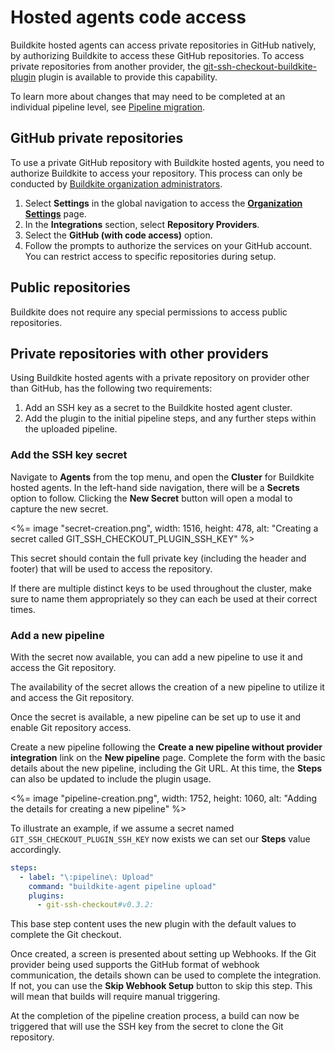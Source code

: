 # Hosted agents code access

Buildkite hosted agents can access private repositories in GitHub natively, by authorizing Buildkite to access these GitHub repositories. To access private repositories from another provider, the [git-ssh-checkout-buildkite-plugin](https://github.com/buildkite-plugins/git-ssh-checkout-buildkite-plugin) plugin is available to provide this capability.

To learn more about changes that may need to be completed at an individual pipeline level, see [Pipeline migration](/docs/pipelines/hosted-agents/pipeline-migration).

## GitHub private repositories

To use a private GitHub repository with Buildkite hosted agents, you need to authorize Buildkite to access your repository. This process can only be conducted by [Buildkite organization administrators](/docs/team-management/permissions#manage-teams-and-permissions-organization-level-permissions).

1. Select **Settings** in the global navigation to access the [**Organization Settings**](https://buildkite.com/organizations/~/settings) page.
1. In the **Integrations** section, select **Repository Providers**.
1. Select the **GitHub (with code access)** option.
1. Follow the prompts to authorize the services on your GitHub account. You can restrict access to specific repositories during setup.

## Public repositories

Buildkite does not require any special permissions to access public repositories.

## Private repositories with other providers

Using Buildkite hosted agents with a private repository on provider other than GitHub, has the following two requirements:

1. Add an SSH key as a secret to the Buildkite hosted agent cluster.
1. Add the plugin to the initial pipeline steps, and any further steps within the uploaded pipeline.

### Add the SSH key secret

Navigate to **Agents** from the top menu, and open the **Cluster** for Buildkite hosted agents. In the left-hand side navigation, there will be a **Secrets** option to follow. Clicking the **New Secret** button will open a modal to capture the new secret.

<%= image "secret-creation.png", width: 1516, height: 478, alt: "Creating a secret called GIT_SSH_CHECKOUT_PLUGIN_SSH_KEY" %>

This secret should contain the full private key (including the header and footer) that will be used to access the repository.

If there are multiple distinct keys to be used throughout the cluster, make sure to name them appropriately so they can each be used at their correct times.

### Add a new pipeline

With the secret now available, you can add a new pipeline to use it and access the Git repository.

The availability of the secret allows the creation of a new pipeline to utilize it and access the Git repository.

Once the secret is available, a new pipeline can be set up to use it and enable Git repository access.

Create a new pipeline following the **Create a new pipeline without provider integration** link on the **New pipeline** page. Complete the form with the basic details about the new pipeline, including the Git URL. At this time, the **Steps** can also be updated to include the plugin usage.

<%= image "pipeline-creation.png", width: 1752, height: 1060, alt: "Adding the details for creating a new pipeline" %>

To illustrate an example, if we assume a secret named `GIT_SSH_CHECKOUT_PLUGIN_SSH_KEY` now exists we can set our **Steps** value accordingly.

```yaml
steps:
  - label: "\:pipeline\: Upload"
    command: "buildkite-agent pipeline upload"
    plugins:
      - git-ssh-checkout#v0.3.2:
```

This base step content uses the new plugin with the default values to complete the Git checkout.

Once created, a screen is presented about setting up Webhooks. If the Git provider being used supports the GitHub format of webhook communication, the details shown can be used to complete the integration. If not, you can use the **Skip Webhook Setup** button to skip this step. This will mean that builds will require manual triggering.

At the completion of the pipeline creation process, a build can now be triggered that will use the SSH key from the secret to clone the Git repository.
